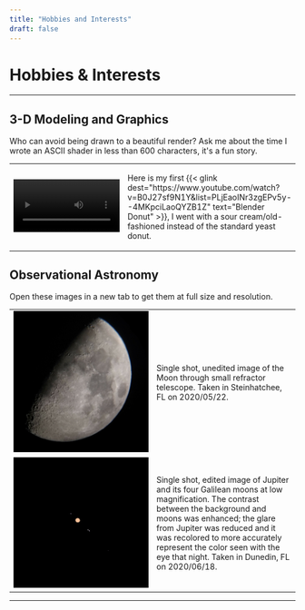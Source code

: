 ```yaml
---
title: "Hobbies and Interests"
draft: false
---
```


# Hobbies & Interests

---

## 3-D Modeling and Graphics

Who can avoid being drawn to a beautiful render?
Ask me about the time I wrote an ASCII shader in less than 600 characters, it's a fun story.

<table style="width:100%">
  <tr>
    <td width="50%">
      <video autoplay loop style="width:100%">
        <source src="/assets/topics/hobbies_and_interests/donut.webm">
      </video>
    </td>
    <td style="vertical-align:middle">
      <p>
         Here is my first {{< glink dest="https://www.youtube.com/watch?v=B0J27sf9N1Y&list=PLjEaoINr3zgEPv5y--4MKpciLaoQYZB1Z" text="Blender Donut" >}}, I went with a sour cream/old-fashioned instead of the standard yeast donut.
      </p>
    </td>
  </tr>
</table>


## Observational Astronomy

Open these images in a new tab to get them at full size and resolution.

<table style="width:100%">
  <tr>
    <td width="50%"><img src="/assets/topics/hobbies_and_interests/Moon.png" width="100%"></td>
    <td>
      <p>
        Single shot, unedited image of the Moon through small refractor telescope. Taken in Steinhatchee, FL on 2020/05/22.
      </p>
    </td>
  </tr>
  <tr>
    <td width="50%"><img src="/assets/topics/hobbies_and_interests/JupiterAndGalileanMoons.png" width="100%"></td>
    <td>
      <p>
        Single shot, edited image of Jupiter and its four Galilean moons at low magnification. The contrast between the background and moons was enhanced; the glare from Jupiter was reduced and it was recolored to more accurately represent the color seen with the eye that night. Taken in Dunedin, FL on 2020/06/18.
      </p>
    </td>
  </tr>
</table>

---
